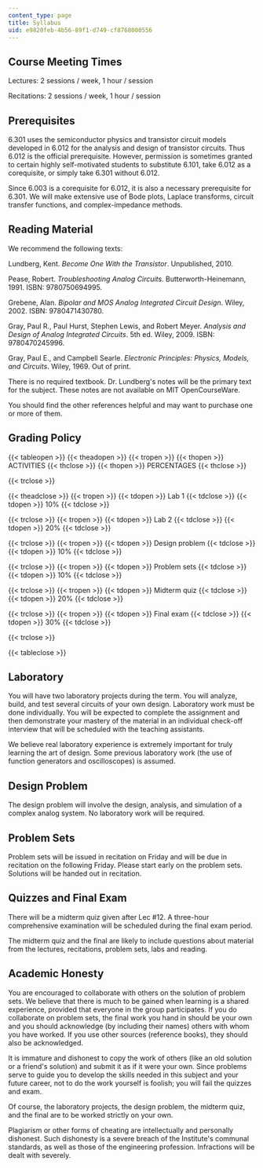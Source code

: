 ```yaml
---
content_type: page
title: Syllabus
uid: e9820feb-4b56-89f1-d749-cf8768000556
---
```


Course Meeting Times
--------------------

Lectures: 2 sessions / week, 1 hour / session

Recitations: 2 sessions / week, 1 hour / session

Prerequisites
-------------

6.301 uses the semiconductor physics and transistor circuit models developed in 6.012 for the analysis and design of transistor circuits. Thus 6.012 is the official prerequisite. However, permission is sometimes granted to certain highly self-motivated students to substitute 6.101, take 6.012 as a corequisite, or simply take 6.301 without 6.012.

Since 6.003 is a corequisite for 6.012, it is also a necessary prerequisite for 6.301. We will make extensive use of Bode plots, Laplace transforms, circuit transfer functions, and complex-impedance methods.

Reading Material
----------------

We recommend the following texts:

Lundberg, Kent. _Become One With the Transistor_. Unpublished, 2010.

Pease, Robert. _Troubleshooting Analog Circuits_. Butterworth-Heinemann, 1991. ISBN: 9780750694995.

Grebene, Alan. _Bipolar and MOS Analog Integrated Circuit Design_. Wiley, 2002. ISBN: 9780471430780.

Gray, Paul R., Paul Hurst, Stephen Lewis, and Robert Meyer. _Analysis and Design of Analog Integrated Circuits_. 5th ed. Wiley, 2009. ISBN: 9780470245996.

Gray, Paul E., and Campbell Searle. _Electronic Principles: Physics, Models, and Circuits_. Wiley, 1969. Out of print.

There is no required textbook. Dr. Lundberg's notes will be the primary text for the subject. These notes are not available on MIT OpenCourseWare.

You should find the other references helpful and may want to purchase one or more of them.

Grading Policy
--------------

{{< tableopen >}}
{{< theadopen >}}
{{< tropen >}}
{{< thopen >}}
ACTIVITIES
{{< thclose >}}
{{< thopen >}}
PERCENTAGES
{{< thclose >}}

{{< trclose >}}

{{< theadclose >}}
{{< tropen >}}
{{< tdopen >}}
Lab 1
{{< tdclose >}}
{{< tdopen >}}
10%
{{< tdclose >}}

{{< trclose >}}
{{< tropen >}}
{{< tdopen >}}
Lab 2
{{< tdclose >}}
{{< tdopen >}}
20%
{{< tdclose >}}

{{< trclose >}}
{{< tropen >}}
{{< tdopen >}}
Design problem
{{< tdclose >}}
{{< tdopen >}}
10%
{{< tdclose >}}

{{< trclose >}}
{{< tropen >}}
{{< tdopen >}}
Problem sets
{{< tdclose >}}
{{< tdopen >}}
10%
{{< tdclose >}}

{{< trclose >}}
{{< tropen >}}
{{< tdopen >}}
Midterm quiz
{{< tdclose >}}
{{< tdopen >}}
20%
{{< tdclose >}}

{{< trclose >}}
{{< tropen >}}
{{< tdopen >}}
Final exam
{{< tdclose >}}
{{< tdopen >}}
30%
{{< tdclose >}}

{{< trclose >}}

{{< tableclose >}}

Laboratory
----------

You will have two laboratory projects during the term. You will analyze, build, and test several circuits of your own design. Laboratory work must be done individually. You will be expected to complete the assignment and then demonstrate your mastery of the material in an individual check-off interview that will be scheduled with the teaching assistants.

We believe real laboratory experience is extremely important for truly learning the art of design. Some previous laboratory work (the use of function generators and oscilloscopes) is assumed.

Design Problem
--------------

The design problem will involve the design, analysis, and simulation of a complex analog system. No laboratory work will be required.

Problem Sets
------------

Problem sets will be issued in recitation on Friday and will be due in recitation on the following Friday. Please start early on the problem sets. Solutions will be handed out in recitation.

Quizzes and Final Exam
----------------------

There will be a midterm quiz given after Lec #12. A three-hour comprehensive examination will be scheduled during the final exam period.

The midterm quiz and the final are likely to include questions about material from the lectures, recitations, problem sets, labs and reading.

Academic Honesty
----------------

You are encouraged to collaborate with others on the solution of problem sets. We believe that there is much to be gained when learning is a shared experience, provided that everyone in the group participates. If you do collaborate on problem sets, the final work you hand in should be your own and you should acknowledge (by including their names) others with whom you have worked. If you use other sources (reference books), they should also be acknowledged.

It is immature and dishonest to copy the work of others (like an old solution or a friend's solution) and submit it as if it were your own. Since problems serve to guide you to develop the skills needed in this subject and your future career, not to do the work yourself is foolish; you will fail the quizzes and exam.

Of course, the laboratory projects, the design problem, the midterm quiz, and the final are to be worked strictly on your own.

Plagiarism or other forms of cheating are intellectually and personally dishonest. Such dishonesty is a severe breach of the Institute's communal standards, as well as those of the engineering profession. Infractions will be dealt with severely.